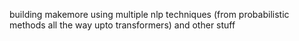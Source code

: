 building makemore using multiple nlp techniques (from probabilistic methods all the way upto transformers)
and other stuff
